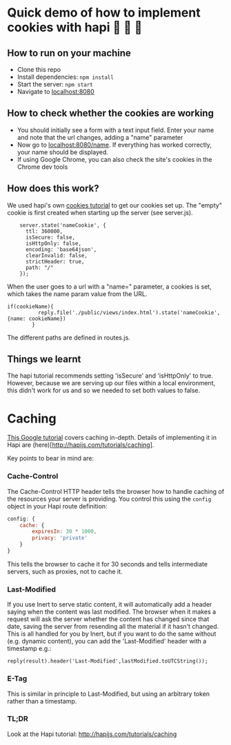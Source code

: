 # Quick demo of how to implement cookies with hapi 🍪 🍪 🍪

## How to run on your machine

- Clone this repo
- Install dependencies: ```npm install```
- Start the server: ```npm start ```
- Navigate to [localhost:8080](localhost:8080)

## How to check whether the cookies are working

- You should initially see a form with a text input field. Enter your name and note that the url changes, adding a "name" parameter
- Now go to [localhost:8080/name](localhost:8080/name). If everything has worked correctly, your name should be displayed.
- If using Google Chrome, you can also check the site's cookies in the Chrome dev tools

## How does this work?

We used hapi's own [cookies tutorial](http://hapijs.com/tutorials/cookies) to get our cookies set up. The "empty" cookie is first created when starting up the server (see server.js). 

```
    server.state('nameCookie', {
      ttl: 360000,
      isSecure: false,
      isHttpOnly: false,
      encoding: 'base64json',
      clearInvalid: false,
      strictHeader: true,
      path: "/"
    });
```

When the user goes to a url with a "name=" parameter, a cookies is set, which takes the name param value from the URL.

```
if(cookieName){
          reply.file('./public/views/index.html').state('nameCookie', {name: cookieName})
        }
```

The different paths are defined in routes.js.

## Things we learnt

The hapi tutorial recommends setting 'isSecure' and 'isHttpOnly' to true. However, because we are serving up our files within a local environment, this didn't work for us and so we needed to set both values to false.

# Caching

[This Google tutorial](https://developers.google.com/web/fundamentals/performance/optimizing-content-efficiency/http-caching) covers caching in-depth. Details of implementing it in Hapi are (here)[http://hapijs.com/tutorials/caching].

Key points to bear in mind are:

### Cache-Control

The Cache-Control HTTP header tells the browser how to handle caching of the resources your server is providing. You control this using the `config` object in your Hapi route definition:

```js
config: {
    cache: {
        expiresIn: 30 * 1000,
        privacy: 'private'
    }
}
```
This tells the browser to cache it for 30 seconds and tells intermediate servers, such as proxies, not to cache it.

### Last-Modified

If you use Inert to serve static content, it will automatically add a header saying when the content was last modified. The browser when it makes a request will ask the server whether the content has changed since that date, saving the server from resending all the material if it hasn't changed. This is all handled for you by Inert, but if you want to do the same without (e.g. dynamic content), you can add the 'Last-Modified' header with a timestamp e.g.:

```
reply(result).header('Last-Modified',lastModified.toUTCString());
```
### E-Tag

This is similar in principle to Last-Modified, but using an arbitrary token rather than a timestamp.

### TL;DR

Look at the Hapi tutorial: http://hapijs.com/tutorials/caching
